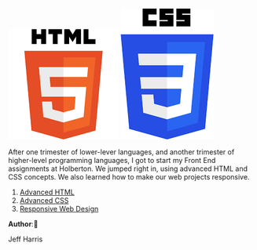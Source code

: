 ![alt text](https://github.com/JfHarris/holbertonschool-web_front_end/blob/master/assets/html_logo.png)
![alt text](https://github.com/JfHarris/holbertonschool-web_front_end/blob/master/assets/css_logo.png)

After one trimester of lower-lever languages, and another trimester of higher-level programming languages, I got to start my Front End assignments at Holberton. We jumped right in, using advanced HTML and CSS concepts. We also learned how to make our web projects responsive.

1. [Advanced HTML](https://github.com/JfHarris/holbertonschool-web_front_end/tree/master/0x00-html_advanced)
2. [Advanced CSS](https://github.com/JfHarris/holbertonschool-web_front_end/tree/master/0x01-CSS_advanced)
3. [Responsive Web Design](https://github.com/JfHarris/holbertonschool-web_front_end/tree/master/0x03-responsive_design)

__Author__::pencil:

Jeff Harris
